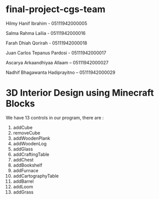 # final-project-cgs-team

Hilmy Hanif Ibrahim - 05111942000005

Salma Rahma Lailia - 05111942000016

Farah Dhiah Qorirah - 05111942000018

Juan Carlos Tepanus Pardosi - 05111942000017

Ascarya Arkaandhiyaa Allaam – 05111942000027

Nadhif Bhagawanta Hadiprayitno – 05111942000029


# 3D Interior Design using Minecraft Blocks

We have 13 controls in our program, there are :
1. addCube
2. removeCube
3. addWoodenPlank
4. addWoodenLog
5. addGlass
6. addCraftingTable
7. addChest
8. addBookshelf
9. addFurnace
10. addCartographyTable
11. addBarrel
12. addLoom
13. addGrass
